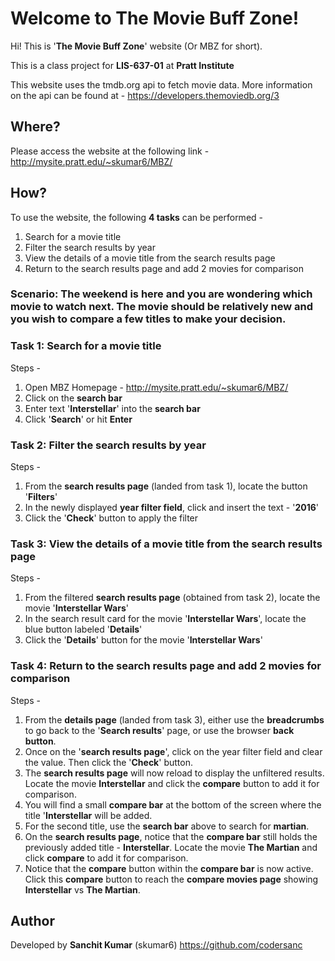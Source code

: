 # Welcome to The Movie Buff Zone!

Hi! This is '**The Movie Buff Zone**' website (Or MBZ for short).

This is a class project for **LIS-637-01** at **Pratt Institute**

This website uses the tmdb.org api to fetch movie data. More information on the api can be found at - https://developers.themoviedb.org/3

## Where?

Please access the website at the following link - 
http://mysite.pratt.edu/~skumar6/MBZ/

## How?

To use the website, the following **4 tasks** can be performed -
1. Search for a movie title
2. Filter the search results by year
3. View the details of a movie title from the search results page
4. Return to the search results page and add 2 movies for comparison

### Scenario: The weekend is here and you are wondering which movie to watch next. The movie should be relatively new and you wish to compare a few titles to make your decision.
### Task 1: Search for a movie title

Steps -
1. Open MBZ Homepage - http://mysite.pratt.edu/~skumar6/MBZ/
2. Click on the **search bar**
3. Enter text '**Interstellar**' into the **search bar**
4. Click '**Search**' or hit **Enter** 

### Task 2: Filter the search results by year

Steps -
1. From the **search results page** (landed from task 1), locate the button '**Filters**'
2. In the newly displayed **year filter field**, click and insert the text - '**2016**'
3. Click the '**Check**' button to apply the filter

### Task 3: View the details of a movie title from the search results page

Steps -
1. From the filtered **search results page** (obtained from task 2), locate the movie '**Interstellar Wars**'
2. In the search result card for the movie '**Interstellar Wars**', locate the blue button labeled '**Details**'
3. Click the '**Details**' button for the movie '**Interstellar Wars**' 

### Task 4: Return to the search results page and add 2 movies for comparison

Steps -
1. From the **details page** (landed from task 3), either use the **breadcrumbs** to go back to the '**Search results**' page, or use the browser **back button**.
2. Once on the '**search results page**', click on the year filter field and clear the value. Then click the '**Check**' button.
3. The **search results page** will now reload to display the unfiltered results. Locate the movie **Interstellar** and click the **compare** button to add it for comparison.
4. You will find a small **compare bar** at the bottom of the screen where the title '**Interstellar** will be added. 
5. For the second title, use the **search bar** above to search for **martian**.
6. On the **search results page**, notice that the **compare bar** still holds the previously added title - **Interstellar**. Locate the movie **The Martian** and click **compare** to add it for comparison.
7. Notice that the **compare** button within the **compare bar** is now active. Click this **compare** button to reach the **compare movies page** showing **Interstellar** vs **The Martian**.    


## Author
Developed by **Sanchit Kumar** (skumar6) https://github.com/codersanc
